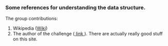 ### Some references for understanding the data structure.
The group contributions:
1. Wikipedia (<a href="https://en.wikipedia.org/wiki/Group_contribution_method">Wiki</a>)
1. The author of the challenge (<a href="https://apmonitor.com/pds/index.php/Main/ThermophysicalProperties"> link </a>). There are actually really good stuff on this site.